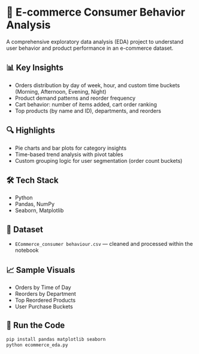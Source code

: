 # 🛒 E-commerce Consumer Behavior Analysis

A comprehensive exploratory data analysis (EDA) project to understand user behavior and product performance in an e-commerce dataset.

## 📊 Key Insights

- Orders distribution by day of week, hour, and custom time buckets (Morning, Afternoon, Evening, Night)
- Product demand patterns and reorder frequency
- Cart behavior: number of items added, cart order ranking
- Top products (by name and ID), departments, and reorders

## 🔍 Highlights

- Pie charts and bar plots for category insights
- Time-based trend analysis with pivot tables
- Custom grouping logic for user segmentation (order count buckets)

## 🛠️ Tech Stack

- Python
- Pandas, NumPy
- Seaborn, Matplotlib

## 📂 Dataset

- `ECommerce_consumer behaviour.csv` — cleaned and processed within the notebook

## 📈 Sample Visuals

- Orders by Time of Day  
- Reorders by Department  
- Top Reordered Products  
- User Purchase Buckets

## 🚀 Run the Code

```bash
pip install pandas matplotlib seaborn
python ecommerce_eda.py
